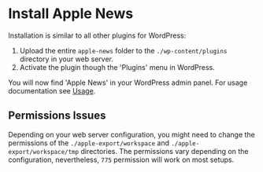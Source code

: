 # Install Apple News
Installation is similar to all other plugins for WordPress:

 1. Upload the entire `apple-news` folder to the `./wp-content/plugins`
    directory in your web server.
 2. Activate the plugin though the 'Plugins' menu in WordPress.

 You will now find 'Apple News' in your WordPress admin panel. For usage
 documentation see [Usage](usage.md).

## Permissions Issues
Depending on your web server configuration, you might need to change the
permissions of the `./apple-export/workspace` and `./apple-export/workspace/tmp`
directories. The permissions vary depending on the configuration, nevertheless,
`775` permission will work on most setups.
